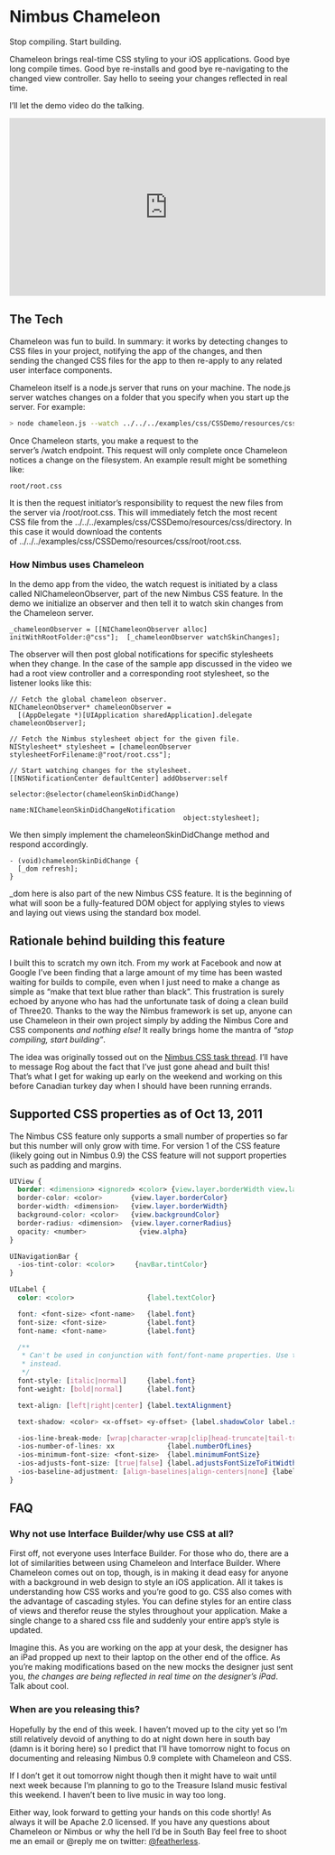 # Nimbus Chameleon

Stop compiling. Start building.

Chameleon brings real-time CSS styling to your iOS applications. Good bye long compile times. Good bye re-installs and good bye re-navigating to the changed view controller. Say hello to seeing your changes reflected in real time.

I’ll let the demo video do the talking.

<iframe width="560" height="315" src="https://www.youtube.com/embed/i_5LbQ8e9BU?si=vWKR0Lhn6s9a87On" title="YouTube video player" frameborder="0" allow="accelerometer; autoplay; clipboard-write; encrypted-media; gyroscope; picture-in-picture; web-share" referrerpolicy="strict-origin-when-cross-origin" allowfullscreen></iframe>

## The Tech

Chameleon was fun to build. In summary: it works by detecting changes to CSS files in your project, notifying the app of the changes, and then sending the changed CSS files for the app to then re-apply to any related user interface components.

Chameleon itself is a node.js server that runs on your machine. The node.js server watches changes on a folder that you specify when you start up the server. For example:

```bash
> node chameleon.js --watch ../../../examples/css/CSSDemo/resources/css/
```

Once Chameleon starts, you make a request to the server’s /watch endpoint. This request will only complete once Chameleon notices a change on the filesystem. An example result might be something like:

```
root/root.css
```

It is then the request initiator’s responsibility to request the new files from the server via /root/root.css. This will immediately fetch the most recent CSS file from the ../../../examples/css/CSSDemo/resources/css/directory. In this case it would download the contents of ../../../examples/css/CSSDemo/resources/css/root/root.css.

### How Nimbus uses Chameleon

In the demo app from the video, the watch request is initiated by a class called NIChameleonObserver, part of the new Nimbus CSS feature. In the demo we initialize an observer and then tell it to watch skin changes from the Chameleon server.

```objc
_chameleonObserver = [[NIChameleonObserver alloc] initWithRootFolder:@"css"];  [_chameleonObserver watchSkinChanges];
```

The observer will then post global notifications for specific stylesheets when they change. In the case of the sample app discussed in the video we had a root view controller and a corresponding root stylesheet, so the listener looks like this:

```objc
// Fetch the global chameleon observer.
NIChameleonObserver* chameleonObserver =
  [(AppDelegate *)[UIApplication sharedApplication].delegate chameleonObserver];

// Fetch the Nimbus stylesheet object for the given file.
NIStylesheet* stylesheet = [chameleonObserver stylesheetForFilename:@"root/root.css"];

// Start watching changes for the stylesheet.
[[NSNotificationCenter defaultCenter] addObserver:self
                                         selector:@selector(chameleonSkinDidChange)
                                             name:NIChameleonSkinDidChangeNotification
                                           object:stylesheet];
```

We then simply implement the chameleonSkinDidChange method and respond accordingly.

```objc
- (void)chameleonSkinDidChange {
  [_dom refresh];
}
```

\_dom here is also part of the new Nimbus CSS feature. It is the beginning of what will soon be a fully-featured DOM object for applying styles to views and laying out views using the standard box model.

## Rationale behind building this feature

I built this to scratch my own itch. From my work at Facebook and now at Google I’ve been finding that a large amount of my time has been wasted waiting for builds to compile, even when I just need to make a change as simple as “make that text blue rather than black”. This frustration is surely echoed by anyone who has had the unfortunate task of doing a clean build of Three20. Thanks to the way the Nimbus framework is set up, anyone can use Chameleon in their own project simply by adding the Nimbus Core and CSS components _and nothing else!_ It really brings home the mantra of _“stop compiling, start building”_.

The idea was originally tossed out on the [Nimbus CSS task thread](https://web.archive.org/web/20120103215437/https://github.com/jverkoey/nimbus/issues/22#issuecomment-1953987). I’ll have to message Rog about the fact that I’ve just gone ahead and built this! That’s what I get for waking up early on the weekend and working on this before Canadian turkey day when I should have been running errands.

## Supported CSS properties as of Oct 13, 2011

The Nimbus CSS feature only supports a small number of properties so far but this number will only grow with time. For version 1 of the CSS feature (likely going out in Nimbus 0.9) the CSS feature will not support properties such as padding and margins.

```css
UIView {
  border: <dimension> <ignored> <color> {view.layer.borderWidth view.layer.borderColor}
  border-color: <color>       {view.layer.borderColor}
  border-width: <dimension>   {view.layer.borderWidth}
  background-color: <color>   {view.backgroundColor}
  border-radius: <dimension>  {view.layer.cornerRadius}
  opacity: <number>             {view.alpha}
}

UINavigationBar {
  -ios-tint-color: <color>     {navBar.tintColor}
}

UILabel {
  color: <color>                  {label.textColor}

  font: <font-size> <font-name>   {label.font}
  font-size: <font-size>          {label.font}
  font-name: <font-name>          {label.font}

  /**
   * Can't be used in conjunction with font/font-name properties. Use the italic/bold font name
   * instead.
   */
  font-style: [italic|normal]     {label.font}
  font-weight: [bold|normal]      {label.font}

  text-align: [left|right|center] {label.textAlignment}

  text-shadow: <color> <x-offset> <y-offset> {label.shadowColor label.shadowOffset}

  -ios-line-break-mode: [wrap|character-wrap|clip|head-truncate|tail-truncate|middle-truncate] [label.lineBreakMode]
  -ios-number-of-lines: xx             {label.numberOfLines}
  -ios-minimum-font-size: <font-size>  {label.minimumFontSize}
  -ios-adjusts-font-size: [true|false] {label.adjustsFontSizeToFitWidth}
  -ios-baseline-adjustment: [align-baselines|align-centers|none] {label.baselineAdjustment}
}
```

## FAQ

### Why not use Interface Builder/why use CSS at all?

First off, not everyone uses Interface Builder. For those who do, there are a lot of similarities between using Chameleon and Interface Builder. Where Chameleon comes out on top, though, is in making it dead easy for anyone with a background in web design to style an iOS application. All it takes is understanding how CSS works and you’re good to go. CSS also comes with the advantage of cascading styles. You can define styles for an entire class of views and therefor reuse the styles throughout your application. Make a single change to a shared css file and suddenly your entire app’s style is updated.

Imagine this. As you are working on the app at your desk, the designer has an iPad propped up next to their laptop on the other end of the office. As you’re making modifications based on the new mocks the designer just sent you, _the changes are being reflected in real time on the designer’s iPad_. Talk about cool.

### When are you releasing this?

Hopefully by the end of this week. I haven’t moved up to the city yet so I’m still relatively devoid of anything to do at night down here in south bay (damn is it boring here) so I predict that I’ll have tomorrow night to focus on documenting and releasing Nimbus 0.9 complete with Chameleon and CSS.

If I don’t get it out tomorrow night though then it might have to wait until next week because I’m planning to go to the Treasure Island music festival this weekend. I haven’t been to live music in way too long.

Either way, look forward to getting your hands on this code shortly! As always it will be Apache 2.0 licensed. If you have any questions about Chameleon or Nimbus or why the hell I’d be in South Bay feel free to shoot me an email or @reply me on twitter: [@featherless](https://web.archive.org/web/20120103215437/http://twitter.com/featherless).
